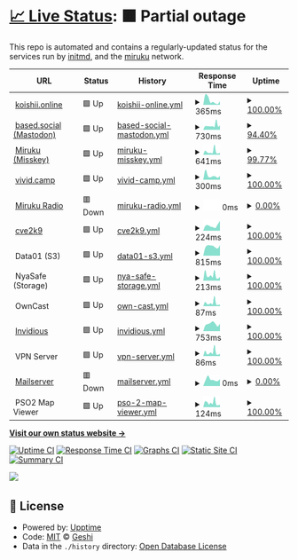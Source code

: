 # [📈 Live Status](https://status.miruku.cafe): <!--live status--> **🟧 Partial outage**

This repo is automated and contains a regularly-updated status for the services run by [initmd](geshii.moe), and the [miruku](miruku.cafe) network.

<!--start: status pages-->
<!-- This summary is generated by Upptime (https://github.com/upptime/upptime) -->
<!-- Do not edit this manually, your changes will be overwritten -->
<!-- prettier-ignore -->
| URL | Status | History | Response Time | Uptime |
| --- | ------ | ------- | ------------- | ------ |
| <img alt="" src="https://koishii.online/favicon.ico" height="13"> [koishii.online](https://koishii.online) | 🟩 Up | [koishii-online.yml](https://github.com/hytracer/status/commits/HEAD/history/koishii-online.yml) | <details><summary><img alt="Response time graph" src="./graphs/koishii-online/response-time-week.png" height="20"> 365ms</summary><br><a href="https://status.koishii.online/history/koishii-online"><img alt="Response time 431" src="https://img.shields.io/endpoint?url=https%3A%2F%2Fraw.githubusercontent.com%2Fhytracer%2Fstatus%2FHEAD%2Fapi%2Fkoishii-online%2Fresponse-time.json"></a><br><a href="https://status.koishii.online/history/koishii-online"><img alt="24-hour response time 221" src="https://img.shields.io/endpoint?url=https%3A%2F%2Fraw.githubusercontent.com%2Fhytracer%2Fstatus%2FHEAD%2Fapi%2Fkoishii-online%2Fresponse-time-day.json"></a><br><a href="https://status.koishii.online/history/koishii-online"><img alt="7-day response time 365" src="https://img.shields.io/endpoint?url=https%3A%2F%2Fraw.githubusercontent.com%2Fhytracer%2Fstatus%2FHEAD%2Fapi%2Fkoishii-online%2Fresponse-time-week.json"></a><br><a href="https://status.koishii.online/history/koishii-online"><img alt="30-day response time 350" src="https://img.shields.io/endpoint?url=https%3A%2F%2Fraw.githubusercontent.com%2Fhytracer%2Fstatus%2FHEAD%2Fapi%2Fkoishii-online%2Fresponse-time-month.json"></a><br><a href="https://status.koishii.online/history/koishii-online"><img alt="1-year response time 431" src="https://img.shields.io/endpoint?url=https%3A%2F%2Fraw.githubusercontent.com%2Fhytracer%2Fstatus%2FHEAD%2Fapi%2Fkoishii-online%2Fresponse-time-year.json"></a></details> | <details><summary><a href="https://status.koishii.online/history/koishii-online">100.00%</a></summary><a href="https://status.koishii.online/history/koishii-online"><img alt="All-time uptime 99.97%" src="https://img.shields.io/endpoint?url=https%3A%2F%2Fraw.githubusercontent.com%2Fhytracer%2Fstatus%2FHEAD%2Fapi%2Fkoishii-online%2Fuptime.json"></a><br><a href="https://status.koishii.online/history/koishii-online"><img alt="24-hour uptime 100.00%" src="https://img.shields.io/endpoint?url=https%3A%2F%2Fraw.githubusercontent.com%2Fhytracer%2Fstatus%2FHEAD%2Fapi%2Fkoishii-online%2Fuptime-day.json"></a><br><a href="https://status.koishii.online/history/koishii-online"><img alt="7-day uptime 100.00%" src="https://img.shields.io/endpoint?url=https%3A%2F%2Fraw.githubusercontent.com%2Fhytracer%2Fstatus%2FHEAD%2Fapi%2Fkoishii-online%2Fuptime-week.json"></a><br><a href="https://status.koishii.online/history/koishii-online"><img alt="30-day uptime 100.00%" src="https://img.shields.io/endpoint?url=https%3A%2F%2Fraw.githubusercontent.com%2Fhytracer%2Fstatus%2FHEAD%2Fapi%2Fkoishii-online%2Fuptime-month.json"></a><br><a href="https://status.koishii.online/history/koishii-online"><img alt="1-year uptime 99.97%" src="https://img.shields.io/endpoint?url=https%3A%2F%2Fraw.githubusercontent.com%2Fhytracer%2Fstatus%2FHEAD%2Fapi%2Fkoishii-online%2Fuptime-year.json"></a></details>
| <img alt="" src="https://based.social/favicon.ico" height="13"> [based.social (Mastodon)](https://based.social) | 🟩 Up | [based-social-mastodon.yml](https://github.com/hytracer/status/commits/HEAD/history/based-social-mastodon.yml) | <details><summary><img alt="Response time graph" src="./graphs/based-social-mastodon/response-time-week.png" height="20"> 730ms</summary><br><a href="https://status.koishii.online/history/based-social-mastodon"><img alt="Response time 1105" src="https://img.shields.io/endpoint?url=https%3A%2F%2Fraw.githubusercontent.com%2Fhytracer%2Fstatus%2FHEAD%2Fapi%2Fbased-social-mastodon%2Fresponse-time.json"></a><br><a href="https://status.koishii.online/history/based-social-mastodon"><img alt="24-hour response time 787" src="https://img.shields.io/endpoint?url=https%3A%2F%2Fraw.githubusercontent.com%2Fhytracer%2Fstatus%2FHEAD%2Fapi%2Fbased-social-mastodon%2Fresponse-time-day.json"></a><br><a href="https://status.koishii.online/history/based-social-mastodon"><img alt="7-day response time 730" src="https://img.shields.io/endpoint?url=https%3A%2F%2Fraw.githubusercontent.com%2Fhytracer%2Fstatus%2FHEAD%2Fapi%2Fbased-social-mastodon%2Fresponse-time-week.json"></a><br><a href="https://status.koishii.online/history/based-social-mastodon"><img alt="30-day response time 2053" src="https://img.shields.io/endpoint?url=https%3A%2F%2Fraw.githubusercontent.com%2Fhytracer%2Fstatus%2FHEAD%2Fapi%2Fbased-social-mastodon%2Fresponse-time-month.json"></a><br><a href="https://status.koishii.online/history/based-social-mastodon"><img alt="1-year response time 1195" src="https://img.shields.io/endpoint?url=https%3A%2F%2Fraw.githubusercontent.com%2Fhytracer%2Fstatus%2FHEAD%2Fapi%2Fbased-social-mastodon%2Fresponse-time-year.json"></a></details> | <details><summary><a href="https://status.koishii.online/history/based-social-mastodon">94.40%</a></summary><a href="https://status.koishii.online/history/based-social-mastodon"><img alt="All-time uptime 99.22%" src="https://img.shields.io/endpoint?url=https%3A%2F%2Fraw.githubusercontent.com%2Fhytracer%2Fstatus%2FHEAD%2Fapi%2Fbased-social-mastodon%2Fuptime.json"></a><br><a href="https://status.koishii.online/history/based-social-mastodon"><img alt="24-hour uptime 100.00%" src="https://img.shields.io/endpoint?url=https%3A%2F%2Fraw.githubusercontent.com%2Fhytracer%2Fstatus%2FHEAD%2Fapi%2Fbased-social-mastodon%2Fuptime-day.json"></a><br><a href="https://status.koishii.online/history/based-social-mastodon"><img alt="7-day uptime 94.40%" src="https://img.shields.io/endpoint?url=https%3A%2F%2Fraw.githubusercontent.com%2Fhytracer%2Fstatus%2FHEAD%2Fapi%2Fbased-social-mastodon%2Fuptime-week.json"></a><br><a href="https://status.koishii.online/history/based-social-mastodon"><img alt="30-day uptime 93.70%" src="https://img.shields.io/endpoint?url=https%3A%2F%2Fraw.githubusercontent.com%2Fhytracer%2Fstatus%2FHEAD%2Fapi%2Fbased-social-mastodon%2Fuptime-month.json"></a><br><a href="https://status.koishii.online/history/based-social-mastodon"><img alt="1-year uptime 99.00%" src="https://img.shields.io/endpoint?url=https%3A%2F%2Fraw.githubusercontent.com%2Fhytracer%2Fstatus%2FHEAD%2Fapi%2Fbased-social-mastodon%2Fuptime-year.json"></a></details>
| <img alt="" src="https://miruku.cafe/favicon.ico" height="13"> [Miruku (Misskey)](https://miruku.cafe) | 🟩 Up | [miruku-misskey.yml](https://github.com/hytracer/status/commits/HEAD/history/miruku-misskey.yml) | <details><summary><img alt="Response time graph" src="./graphs/miruku-misskey/response-time-week.png" height="20"> 641ms</summary><br><a href="https://status.koishii.online/history/miruku-misskey"><img alt="Response time 1191" src="https://img.shields.io/endpoint?url=https%3A%2F%2Fraw.githubusercontent.com%2Fhytracer%2Fstatus%2FHEAD%2Fapi%2Fmiruku-misskey%2Fresponse-time.json"></a><br><a href="https://status.koishii.online/history/miruku-misskey"><img alt="24-hour response time 506" src="https://img.shields.io/endpoint?url=https%3A%2F%2Fraw.githubusercontent.com%2Fhytracer%2Fstatus%2FHEAD%2Fapi%2Fmiruku-misskey%2Fresponse-time-day.json"></a><br><a href="https://status.koishii.online/history/miruku-misskey"><img alt="7-day response time 641" src="https://img.shields.io/endpoint?url=https%3A%2F%2Fraw.githubusercontent.com%2Fhytracer%2Fstatus%2FHEAD%2Fapi%2Fmiruku-misskey%2Fresponse-time-week.json"></a><br><a href="https://status.koishii.online/history/miruku-misskey"><img alt="30-day response time 3946" src="https://img.shields.io/endpoint?url=https%3A%2F%2Fraw.githubusercontent.com%2Fhytracer%2Fstatus%2FHEAD%2Fapi%2Fmiruku-misskey%2Fresponse-time-month.json"></a><br><a href="https://status.koishii.online/history/miruku-misskey"><img alt="1-year response time 1267" src="https://img.shields.io/endpoint?url=https%3A%2F%2Fraw.githubusercontent.com%2Fhytracer%2Fstatus%2FHEAD%2Fapi%2Fmiruku-misskey%2Fresponse-time-year.json"></a></details> | <details><summary><a href="https://status.koishii.online/history/miruku-misskey">99.77%</a></summary><a href="https://status.koishii.online/history/miruku-misskey"><img alt="All-time uptime 99.68%" src="https://img.shields.io/endpoint?url=https%3A%2F%2Fraw.githubusercontent.com%2Fhytracer%2Fstatus%2FHEAD%2Fapi%2Fmiruku-misskey%2Fuptime.json"></a><br><a href="https://status.koishii.online/history/miruku-misskey"><img alt="24-hour uptime 100.00%" src="https://img.shields.io/endpoint?url=https%3A%2F%2Fraw.githubusercontent.com%2Fhytracer%2Fstatus%2FHEAD%2Fapi%2Fmiruku-misskey%2Fuptime-day.json"></a><br><a href="https://status.koishii.online/history/miruku-misskey"><img alt="7-day uptime 99.77%" src="https://img.shields.io/endpoint?url=https%3A%2F%2Fraw.githubusercontent.com%2Fhytracer%2Fstatus%2FHEAD%2Fapi%2Fmiruku-misskey%2Fuptime-week.json"></a><br><a href="https://status.koishii.online/history/miruku-misskey"><img alt="30-day uptime 99.17%" src="https://img.shields.io/endpoint?url=https%3A%2F%2Fraw.githubusercontent.com%2Fhytracer%2Fstatus%2FHEAD%2Fapi%2Fmiruku-misskey%2Fuptime-month.json"></a><br><a href="https://status.koishii.online/history/miruku-misskey"><img alt="1-year uptime 99.71%" src="https://img.shields.io/endpoint?url=https%3A%2F%2Fraw.githubusercontent.com%2Fhytracer%2Fstatus%2FHEAD%2Fapi%2Fmiruku-misskey%2Fuptime-year.json"></a></details>
| <img alt="" src="https://vivid.camp/favicon.ico" height="13"> [vivid.camp](https://vivid.camp) | 🟩 Up | [vivid-camp.yml](https://github.com/hytracer/status/commits/HEAD/history/vivid-camp.yml) | <details><summary><img alt="Response time graph" src="./graphs/vivid-camp/response-time-week.png" height="20"> 300ms</summary><br><a href="https://status.koishii.online/history/vivid-camp"><img alt="Response time 416" src="https://img.shields.io/endpoint?url=https%3A%2F%2Fraw.githubusercontent.com%2Fhytracer%2Fstatus%2FHEAD%2Fapi%2Fvivid-camp%2Fresponse-time.json"></a><br><a href="https://status.koishii.online/history/vivid-camp"><img alt="24-hour response time 211" src="https://img.shields.io/endpoint?url=https%3A%2F%2Fraw.githubusercontent.com%2Fhytracer%2Fstatus%2FHEAD%2Fapi%2Fvivid-camp%2Fresponse-time-day.json"></a><br><a href="https://status.koishii.online/history/vivid-camp"><img alt="7-day response time 300" src="https://img.shields.io/endpoint?url=https%3A%2F%2Fraw.githubusercontent.com%2Fhytracer%2Fstatus%2FHEAD%2Fapi%2Fvivid-camp%2Fresponse-time-week.json"></a><br><a href="https://status.koishii.online/history/vivid-camp"><img alt="30-day response time 385" src="https://img.shields.io/endpoint?url=https%3A%2F%2Fraw.githubusercontent.com%2Fhytracer%2Fstatus%2FHEAD%2Fapi%2Fvivid-camp%2Fresponse-time-month.json"></a><br><a href="https://status.koishii.online/history/vivid-camp"><img alt="1-year response time 416" src="https://img.shields.io/endpoint?url=https%3A%2F%2Fraw.githubusercontent.com%2Fhytracer%2Fstatus%2FHEAD%2Fapi%2Fvivid-camp%2Fresponse-time-year.json"></a></details> | <details><summary><a href="https://status.koishii.online/history/vivid-camp">100.00%</a></summary><a href="https://status.koishii.online/history/vivid-camp"><img alt="All-time uptime 100.00%" src="https://img.shields.io/endpoint?url=https%3A%2F%2Fraw.githubusercontent.com%2Fhytracer%2Fstatus%2FHEAD%2Fapi%2Fvivid-camp%2Fuptime.json"></a><br><a href="https://status.koishii.online/history/vivid-camp"><img alt="24-hour uptime 100.00%" src="https://img.shields.io/endpoint?url=https%3A%2F%2Fraw.githubusercontent.com%2Fhytracer%2Fstatus%2FHEAD%2Fapi%2Fvivid-camp%2Fuptime-day.json"></a><br><a href="https://status.koishii.online/history/vivid-camp"><img alt="7-day uptime 100.00%" src="https://img.shields.io/endpoint?url=https%3A%2F%2Fraw.githubusercontent.com%2Fhytracer%2Fstatus%2FHEAD%2Fapi%2Fvivid-camp%2Fuptime-week.json"></a><br><a href="https://status.koishii.online/history/vivid-camp"><img alt="30-day uptime 100.00%" src="https://img.shields.io/endpoint?url=https%3A%2F%2Fraw.githubusercontent.com%2Fhytracer%2Fstatus%2FHEAD%2Fapi%2Fvivid-camp%2Fuptime-month.json"></a><br><a href="https://status.koishii.online/history/vivid-camp"><img alt="1-year uptime 100.00%" src="https://img.shields.io/endpoint?url=https%3A%2F%2Fraw.githubusercontent.com%2Fhytracer%2Fstatus%2FHEAD%2Fapi%2Fvivid-camp%2Fuptime-year.json"></a></details>
| <img alt="" src="https://radio.miruku.cafe/favicon.ico" height="13"> [Miruku Radio](https://radio.miruku.cafe) | 🟥 Down | [miruku-radio.yml](https://github.com/hytracer/status/commits/HEAD/history/miruku-radio.yml) | <details><summary><img alt="Response time graph" src="./graphs/miruku-radio/response-time-week.png" height="20"> 0ms</summary><br><a href="https://status.koishii.online/history/miruku-radio"><img alt="Response time 700" src="https://img.shields.io/endpoint?url=https%3A%2F%2Fraw.githubusercontent.com%2Fhytracer%2Fstatus%2FHEAD%2Fapi%2Fmiruku-radio%2Fresponse-time.json"></a><br><a href="https://status.koishii.online/history/miruku-radio"><img alt="24-hour response time 0" src="https://img.shields.io/endpoint?url=https%3A%2F%2Fraw.githubusercontent.com%2Fhytracer%2Fstatus%2FHEAD%2Fapi%2Fmiruku-radio%2Fresponse-time-day.json"></a><br><a href="https://status.koishii.online/history/miruku-radio"><img alt="7-day response time 0" src="https://img.shields.io/endpoint?url=https%3A%2F%2Fraw.githubusercontent.com%2Fhytracer%2Fstatus%2FHEAD%2Fapi%2Fmiruku-radio%2Fresponse-time-week.json"></a><br><a href="https://status.koishii.online/history/miruku-radio"><img alt="30-day response time 0" src="https://img.shields.io/endpoint?url=https%3A%2F%2Fraw.githubusercontent.com%2Fhytracer%2Fstatus%2FHEAD%2Fapi%2Fmiruku-radio%2Fresponse-time-month.json"></a><br><a href="https://status.koishii.online/history/miruku-radio"><img alt="1-year response time 300" src="https://img.shields.io/endpoint?url=https%3A%2F%2Fraw.githubusercontent.com%2Fhytracer%2Fstatus%2FHEAD%2Fapi%2Fmiruku-radio%2Fresponse-time-year.json"></a></details> | <details><summary><a href="https://status.koishii.online/history/miruku-radio">0.00%</a></summary><a href="https://status.koishii.online/history/miruku-radio"><img alt="All-time uptime 5.83%" src="https://img.shields.io/endpoint?url=https%3A%2F%2Fraw.githubusercontent.com%2Fhytracer%2Fstatus%2FHEAD%2Fapi%2Fmiruku-radio%2Fuptime.json"></a><br><a href="https://status.koishii.online/history/miruku-radio"><img alt="24-hour uptime 0.00%" src="https://img.shields.io/endpoint?url=https%3A%2F%2Fraw.githubusercontent.com%2Fhytracer%2Fstatus%2FHEAD%2Fapi%2Fmiruku-radio%2Fuptime-day.json"></a><br><a href="https://status.koishii.online/history/miruku-radio"><img alt="7-day uptime 0.00%" src="https://img.shields.io/endpoint?url=https%3A%2F%2Fraw.githubusercontent.com%2Fhytracer%2Fstatus%2FHEAD%2Fapi%2Fmiruku-radio%2Fuptime-week.json"></a><br><a href="https://status.koishii.online/history/miruku-radio"><img alt="30-day uptime 0.00%" src="https://img.shields.io/endpoint?url=https%3A%2F%2Fraw.githubusercontent.com%2Fhytracer%2Fstatus%2FHEAD%2Fapi%2Fmiruku-radio%2Fuptime-month.json"></a><br><a href="https://status.koishii.online/history/miruku-radio"><img alt="1-year uptime 0.00%" src="https://img.shields.io/endpoint?url=https%3A%2F%2Fraw.githubusercontent.com%2Fhytracer%2Fstatus%2FHEAD%2Fapi%2Fmiruku-radio%2Fuptime-year.json"></a></details>
| <img alt="" src="https://cve2k9.club/favicon.ico" height="13"> [cve2k9](https://cve2k9.club) | 🟩 Up | [cve2k9.yml](https://github.com/hytracer/status/commits/HEAD/history/cve2k9.yml) | <details><summary><img alt="Response time graph" src="./graphs/cve2k9/response-time-week.png" height="20"> 224ms</summary><br><a href="https://status.koishii.online/history/cve2k9"><img alt="Response time 182" src="https://img.shields.io/endpoint?url=https%3A%2F%2Fraw.githubusercontent.com%2Fhytracer%2Fstatus%2FHEAD%2Fapi%2Fcve2k9%2Fresponse-time.json"></a><br><a href="https://status.koishii.online/history/cve2k9"><img alt="24-hour response time 220" src="https://img.shields.io/endpoint?url=https%3A%2F%2Fraw.githubusercontent.com%2Fhytracer%2Fstatus%2FHEAD%2Fapi%2Fcve2k9%2Fresponse-time-day.json"></a><br><a href="https://status.koishii.online/history/cve2k9"><img alt="7-day response time 224" src="https://img.shields.io/endpoint?url=https%3A%2F%2Fraw.githubusercontent.com%2Fhytracer%2Fstatus%2FHEAD%2Fapi%2Fcve2k9%2Fresponse-time-week.json"></a><br><a href="https://status.koishii.online/history/cve2k9"><img alt="30-day response time 204" src="https://img.shields.io/endpoint?url=https%3A%2F%2Fraw.githubusercontent.com%2Fhytracer%2Fstatus%2FHEAD%2Fapi%2Fcve2k9%2Fresponse-time-month.json"></a><br><a href="https://status.koishii.online/history/cve2k9"><img alt="1-year response time 182" src="https://img.shields.io/endpoint?url=https%3A%2F%2Fraw.githubusercontent.com%2Fhytracer%2Fstatus%2FHEAD%2Fapi%2Fcve2k9%2Fresponse-time-year.json"></a></details> | <details><summary><a href="https://status.koishii.online/history/cve2k9">100.00%</a></summary><a href="https://status.koishii.online/history/cve2k9"><img alt="All-time uptime 80.79%" src="https://img.shields.io/endpoint?url=https%3A%2F%2Fraw.githubusercontent.com%2Fhytracer%2Fstatus%2FHEAD%2Fapi%2Fcve2k9%2Fuptime.json"></a><br><a href="https://status.koishii.online/history/cve2k9"><img alt="24-hour uptime 100.00%" src="https://img.shields.io/endpoint?url=https%3A%2F%2Fraw.githubusercontent.com%2Fhytracer%2Fstatus%2FHEAD%2Fapi%2Fcve2k9%2Fuptime-day.json"></a><br><a href="https://status.koishii.online/history/cve2k9"><img alt="7-day uptime 100.00%" src="https://img.shields.io/endpoint?url=https%3A%2F%2Fraw.githubusercontent.com%2Fhytracer%2Fstatus%2FHEAD%2Fapi%2Fcve2k9%2Fuptime-week.json"></a><br><a href="https://status.koishii.online/history/cve2k9"><img alt="30-day uptime 100.00%" src="https://img.shields.io/endpoint?url=https%3A%2F%2Fraw.githubusercontent.com%2Fhytracer%2Fstatus%2FHEAD%2Fapi%2Fcve2k9%2Fuptime-month.json"></a><br><a href="https://status.koishii.online/history/cve2k9"><img alt="1-year uptime 80.79%" src="https://img.shields.io/endpoint?url=https%3A%2F%2Fraw.githubusercontent.com%2Fhytracer%2Fstatus%2FHEAD%2Fapi%2Fcve2k9%2Fuptime-year.json"></a></details>
| <img alt="" src="https://cdn-icons-png.flaticon.com/512/1925/1925155.png" height="13"> Data01 (S3) | 🟩 Up | [data01-s3.yml](https://github.com/hytracer/status/commits/HEAD/history/data01-s3.yml) | <details><summary><img alt="Response time graph" src="./graphs/data01-s3/response-time-week.png" height="20"> 815ms</summary><br><a href="https://status.koishii.online/history/data01-s3"><img alt="Response time 1032" src="https://img.shields.io/endpoint?url=https%3A%2F%2Fraw.githubusercontent.com%2Fhytracer%2Fstatus%2FHEAD%2Fapi%2Fdata01-s3%2Fresponse-time.json"></a><br><a href="https://status.koishii.online/history/data01-s3"><img alt="24-hour response time 539" src="https://img.shields.io/endpoint?url=https%3A%2F%2Fraw.githubusercontent.com%2Fhytracer%2Fstatus%2FHEAD%2Fapi%2Fdata01-s3%2Fresponse-time-day.json"></a><br><a href="https://status.koishii.online/history/data01-s3"><img alt="7-day response time 815" src="https://img.shields.io/endpoint?url=https%3A%2F%2Fraw.githubusercontent.com%2Fhytracer%2Fstatus%2FHEAD%2Fapi%2Fdata01-s3%2Fresponse-time-week.json"></a><br><a href="https://status.koishii.online/history/data01-s3"><img alt="30-day response time 837" src="https://img.shields.io/endpoint?url=https%3A%2F%2Fraw.githubusercontent.com%2Fhytracer%2Fstatus%2FHEAD%2Fapi%2Fdata01-s3%2Fresponse-time-month.json"></a><br><a href="https://status.koishii.online/history/data01-s3"><img alt="1-year response time 1043" src="https://img.shields.io/endpoint?url=https%3A%2F%2Fraw.githubusercontent.com%2Fhytracer%2Fstatus%2FHEAD%2Fapi%2Fdata01-s3%2Fresponse-time-year.json"></a></details> | <details><summary><a href="https://status.koishii.online/history/data01-s3">100.00%</a></summary><a href="https://status.koishii.online/history/data01-s3"><img alt="All-time uptime 99.98%" src="https://img.shields.io/endpoint?url=https%3A%2F%2Fraw.githubusercontent.com%2Fhytracer%2Fstatus%2FHEAD%2Fapi%2Fdata01-s3%2Fuptime.json"></a><br><a href="https://status.koishii.online/history/data01-s3"><img alt="24-hour uptime 100.00%" src="https://img.shields.io/endpoint?url=https%3A%2F%2Fraw.githubusercontent.com%2Fhytracer%2Fstatus%2FHEAD%2Fapi%2Fdata01-s3%2Fuptime-day.json"></a><br><a href="https://status.koishii.online/history/data01-s3"><img alt="7-day uptime 100.00%" src="https://img.shields.io/endpoint?url=https%3A%2F%2Fraw.githubusercontent.com%2Fhytracer%2Fstatus%2FHEAD%2Fapi%2Fdata01-s3%2Fuptime-week.json"></a><br><a href="https://status.koishii.online/history/data01-s3"><img alt="30-day uptime 100.00%" src="https://img.shields.io/endpoint?url=https%3A%2F%2Fraw.githubusercontent.com%2Fhytracer%2Fstatus%2FHEAD%2Fapi%2Fdata01-s3%2Fuptime-month.json"></a><br><a href="https://status.koishii.online/history/data01-s3"><img alt="1-year uptime 99.99%" src="https://img.shields.io/endpoint?url=https%3A%2F%2Fraw.githubusercontent.com%2Fhytracer%2Fstatus%2FHEAD%2Fapi%2Fdata01-s3%2Fuptime-year.json"></a></details>
| <img alt="" src="http://files.geshii.moe/favicon.ico" height="13"> NyaSafe (Storage) | 🟩 Up | [nya-safe-storage.yml](https://github.com/hytracer/status/commits/HEAD/history/nya-safe-storage.yml) | <details><summary><img alt="Response time graph" src="./graphs/nya-safe-storage/response-time-week.png" height="20"> 213ms</summary><br><a href="https://status.koishii.online/history/nya-safe-storage"><img alt="Response time 180" src="https://img.shields.io/endpoint?url=https%3A%2F%2Fraw.githubusercontent.com%2Fhytracer%2Fstatus%2FHEAD%2Fapi%2Fnya-safe-storage%2Fresponse-time.json"></a><br><a href="https://status.koishii.online/history/nya-safe-storage"><img alt="24-hour response time 121" src="https://img.shields.io/endpoint?url=https%3A%2F%2Fraw.githubusercontent.com%2Fhytracer%2Fstatus%2FHEAD%2Fapi%2Fnya-safe-storage%2Fresponse-time-day.json"></a><br><a href="https://status.koishii.online/history/nya-safe-storage"><img alt="7-day response time 213" src="https://img.shields.io/endpoint?url=https%3A%2F%2Fraw.githubusercontent.com%2Fhytracer%2Fstatus%2FHEAD%2Fapi%2Fnya-safe-storage%2Fresponse-time-week.json"></a><br><a href="https://status.koishii.online/history/nya-safe-storage"><img alt="30-day response time 226" src="https://img.shields.io/endpoint?url=https%3A%2F%2Fraw.githubusercontent.com%2Fhytracer%2Fstatus%2FHEAD%2Fapi%2Fnya-safe-storage%2Fresponse-time-month.json"></a><br><a href="https://status.koishii.online/history/nya-safe-storage"><img alt="1-year response time 183" src="https://img.shields.io/endpoint?url=https%3A%2F%2Fraw.githubusercontent.com%2Fhytracer%2Fstatus%2FHEAD%2Fapi%2Fnya-safe-storage%2Fresponse-time-year.json"></a></details> | <details><summary><a href="https://status.koishii.online/history/nya-safe-storage">100.00%</a></summary><a href="https://status.koishii.online/history/nya-safe-storage"><img alt="All-time uptime 99.99%" src="https://img.shields.io/endpoint?url=https%3A%2F%2Fraw.githubusercontent.com%2Fhytracer%2Fstatus%2FHEAD%2Fapi%2Fnya-safe-storage%2Fuptime.json"></a><br><a href="https://status.koishii.online/history/nya-safe-storage"><img alt="24-hour uptime 100.00%" src="https://img.shields.io/endpoint?url=https%3A%2F%2Fraw.githubusercontent.com%2Fhytracer%2Fstatus%2FHEAD%2Fapi%2Fnya-safe-storage%2Fuptime-day.json"></a><br><a href="https://status.koishii.online/history/nya-safe-storage"><img alt="7-day uptime 100.00%" src="https://img.shields.io/endpoint?url=https%3A%2F%2Fraw.githubusercontent.com%2Fhytracer%2Fstatus%2FHEAD%2Fapi%2Fnya-safe-storage%2Fuptime-week.json"></a><br><a href="https://status.koishii.online/history/nya-safe-storage"><img alt="30-day uptime 99.95%" src="https://img.shields.io/endpoint?url=https%3A%2F%2Fraw.githubusercontent.com%2Fhytracer%2Fstatus%2FHEAD%2Fapi%2Fnya-safe-storage%2Fuptime-month.json"></a><br><a href="https://status.koishii.online/history/nya-safe-storage"><img alt="1-year uptime 99.99%" src="https://img.shields.io/endpoint?url=https%3A%2F%2Fraw.githubusercontent.com%2Fhytracer%2Fstatus%2FHEAD%2Fapi%2Fnya-safe-storage%2Fuptime-year.json"></a></details>
| <img alt="" src="http://nyan.initmd.xyz/favicon.ico" height="13"> OwnCast | 🟩 Up | [own-cast.yml](https://github.com/hytracer/status/commits/HEAD/history/own-cast.yml) | <details><summary><img alt="Response time graph" src="./graphs/own-cast/response-time-week.png" height="20"> 87ms</summary><br><a href="https://status.koishii.online/history/own-cast"><img alt="Response time 91" src="https://img.shields.io/endpoint?url=https%3A%2F%2Fraw.githubusercontent.com%2Fhytracer%2Fstatus%2FHEAD%2Fapi%2Fown-cast%2Fresponse-time.json"></a><br><a href="https://status.koishii.online/history/own-cast"><img alt="24-hour response time 66" src="https://img.shields.io/endpoint?url=https%3A%2F%2Fraw.githubusercontent.com%2Fhytracer%2Fstatus%2FHEAD%2Fapi%2Fown-cast%2Fresponse-time-day.json"></a><br><a href="https://status.koishii.online/history/own-cast"><img alt="7-day response time 87" src="https://img.shields.io/endpoint?url=https%3A%2F%2Fraw.githubusercontent.com%2Fhytracer%2Fstatus%2FHEAD%2Fapi%2Fown-cast%2Fresponse-time-week.json"></a><br><a href="https://status.koishii.online/history/own-cast"><img alt="30-day response time 114" src="https://img.shields.io/endpoint?url=https%3A%2F%2Fraw.githubusercontent.com%2Fhytracer%2Fstatus%2FHEAD%2Fapi%2Fown-cast%2Fresponse-time-month.json"></a><br><a href="https://status.koishii.online/history/own-cast"><img alt="1-year response time 93" src="https://img.shields.io/endpoint?url=https%3A%2F%2Fraw.githubusercontent.com%2Fhytracer%2Fstatus%2FHEAD%2Fapi%2Fown-cast%2Fresponse-time-year.json"></a></details> | <details><summary><a href="https://status.koishii.online/history/own-cast">100.00%</a></summary><a href="https://status.koishii.online/history/own-cast"><img alt="All-time uptime 99.99%" src="https://img.shields.io/endpoint?url=https%3A%2F%2Fraw.githubusercontent.com%2Fhytracer%2Fstatus%2FHEAD%2Fapi%2Fown-cast%2Fuptime.json"></a><br><a href="https://status.koishii.online/history/own-cast"><img alt="24-hour uptime 100.00%" src="https://img.shields.io/endpoint?url=https%3A%2F%2Fraw.githubusercontent.com%2Fhytracer%2Fstatus%2FHEAD%2Fapi%2Fown-cast%2Fuptime-day.json"></a><br><a href="https://status.koishii.online/history/own-cast"><img alt="7-day uptime 100.00%" src="https://img.shields.io/endpoint?url=https%3A%2F%2Fraw.githubusercontent.com%2Fhytracer%2Fstatus%2FHEAD%2Fapi%2Fown-cast%2Fuptime-week.json"></a><br><a href="https://status.koishii.online/history/own-cast"><img alt="30-day uptime 99.95%" src="https://img.shields.io/endpoint?url=https%3A%2F%2Fraw.githubusercontent.com%2Fhytracer%2Fstatus%2FHEAD%2Fapi%2Fown-cast%2Fuptime-month.json"></a><br><a href="https://status.koishii.online/history/own-cast"><img alt="1-year uptime 99.99%" src="https://img.shields.io/endpoint?url=https%3A%2F%2Fraw.githubusercontent.com%2Fhytracer%2Fstatus%2FHEAD%2Fapi%2Fown-cast%2Fuptime-year.json"></a></details>
| <img alt="" src="https://yt.miruku.cafe/favicon.ico" height="13"> [Invidious](https://yt.miruku.cafe/) | 🟩 Up | [invidious.yml](https://github.com/hytracer/status/commits/HEAD/history/invidious.yml) | <details><summary><img alt="Response time graph" src="./graphs/invidious/response-time-week.png" height="20"> 753ms</summary><br><a href="https://status.koishii.online/history/invidious"><img alt="Response time 890" src="https://img.shields.io/endpoint?url=https%3A%2F%2Fraw.githubusercontent.com%2Fhytracer%2Fstatus%2FHEAD%2Fapi%2Finvidious%2Fresponse-time.json"></a><br><a href="https://status.koishii.online/history/invidious"><img alt="24-hour response time 884" src="https://img.shields.io/endpoint?url=https%3A%2F%2Fraw.githubusercontent.com%2Fhytracer%2Fstatus%2FHEAD%2Fapi%2Finvidious%2Fresponse-time-day.json"></a><br><a href="https://status.koishii.online/history/invidious"><img alt="7-day response time 753" src="https://img.shields.io/endpoint?url=https%3A%2F%2Fraw.githubusercontent.com%2Fhytracer%2Fstatus%2FHEAD%2Fapi%2Finvidious%2Fresponse-time-week.json"></a><br><a href="https://status.koishii.online/history/invidious"><img alt="30-day response time 922" src="https://img.shields.io/endpoint?url=https%3A%2F%2Fraw.githubusercontent.com%2Fhytracer%2Fstatus%2FHEAD%2Fapi%2Finvidious%2Fresponse-time-month.json"></a><br><a href="https://status.koishii.online/history/invidious"><img alt="1-year response time 890" src="https://img.shields.io/endpoint?url=https%3A%2F%2Fraw.githubusercontent.com%2Fhytracer%2Fstatus%2FHEAD%2Fapi%2Finvidious%2Fresponse-time-year.json"></a></details> | <details><summary><a href="https://status.koishii.online/history/invidious">100.00%</a></summary><a href="https://status.koishii.online/history/invidious"><img alt="All-time uptime 99.78%" src="https://img.shields.io/endpoint?url=https%3A%2F%2Fraw.githubusercontent.com%2Fhytracer%2Fstatus%2FHEAD%2Fapi%2Finvidious%2Fuptime.json"></a><br><a href="https://status.koishii.online/history/invidious"><img alt="24-hour uptime 100.00%" src="https://img.shields.io/endpoint?url=https%3A%2F%2Fraw.githubusercontent.com%2Fhytracer%2Fstatus%2FHEAD%2Fapi%2Finvidious%2Fuptime-day.json"></a><br><a href="https://status.koishii.online/history/invidious"><img alt="7-day uptime 100.00%" src="https://img.shields.io/endpoint?url=https%3A%2F%2Fraw.githubusercontent.com%2Fhytracer%2Fstatus%2FHEAD%2Fapi%2Finvidious%2Fuptime-week.json"></a><br><a href="https://status.koishii.online/history/invidious"><img alt="30-day uptime 100.00%" src="https://img.shields.io/endpoint?url=https%3A%2F%2Fraw.githubusercontent.com%2Fhytracer%2Fstatus%2FHEAD%2Fapi%2Finvidious%2Fuptime-month.json"></a><br><a href="https://status.koishii.online/history/invidious"><img alt="1-year uptime 99.78%" src="https://img.shields.io/endpoint?url=https%3A%2F%2Fraw.githubusercontent.com%2Fhytracer%2Fstatus%2FHEAD%2Fapi%2Finvidious%2Fuptime-year.json"></a></details>
| <img alt="" src="https://cdn-icons-png.flaticon.com/512/1925/1925155.png" height="13"> VPN Server | 🟩 Up | [vpn-server.yml](https://github.com/hytracer/status/commits/HEAD/history/vpn-server.yml) | <details><summary><img alt="Response time graph" src="./graphs/vpn-server/response-time-week.png" height="20"> 86ms</summary><br><a href="https://status.koishii.online/history/vpn-server"><img alt="Response time 94" src="https://img.shields.io/endpoint?url=https%3A%2F%2Fraw.githubusercontent.com%2Fhytracer%2Fstatus%2FHEAD%2Fapi%2Fvpn-server%2Fresponse-time.json"></a><br><a href="https://status.koishii.online/history/vpn-server"><img alt="24-hour response time 63" src="https://img.shields.io/endpoint?url=https%3A%2F%2Fraw.githubusercontent.com%2Fhytracer%2Fstatus%2FHEAD%2Fapi%2Fvpn-server%2Fresponse-time-day.json"></a><br><a href="https://status.koishii.online/history/vpn-server"><img alt="7-day response time 86" src="https://img.shields.io/endpoint?url=https%3A%2F%2Fraw.githubusercontent.com%2Fhytracer%2Fstatus%2FHEAD%2Fapi%2Fvpn-server%2Fresponse-time-week.json"></a><br><a href="https://status.koishii.online/history/vpn-server"><img alt="30-day response time 109" src="https://img.shields.io/endpoint?url=https%3A%2F%2Fraw.githubusercontent.com%2Fhytracer%2Fstatus%2FHEAD%2Fapi%2Fvpn-server%2Fresponse-time-month.json"></a><br><a href="https://status.koishii.online/history/vpn-server"><img alt="1-year response time 97" src="https://img.shields.io/endpoint?url=https%3A%2F%2Fraw.githubusercontent.com%2Fhytracer%2Fstatus%2FHEAD%2Fapi%2Fvpn-server%2Fresponse-time-year.json"></a></details> | <details><summary><a href="https://status.koishii.online/history/vpn-server">100.00%</a></summary><a href="https://status.koishii.online/history/vpn-server"><img alt="All-time uptime 99.99%" src="https://img.shields.io/endpoint?url=https%3A%2F%2Fraw.githubusercontent.com%2Fhytracer%2Fstatus%2FHEAD%2Fapi%2Fvpn-server%2Fuptime.json"></a><br><a href="https://status.koishii.online/history/vpn-server"><img alt="24-hour uptime 100.00%" src="https://img.shields.io/endpoint?url=https%3A%2F%2Fraw.githubusercontent.com%2Fhytracer%2Fstatus%2FHEAD%2Fapi%2Fvpn-server%2Fuptime-day.json"></a><br><a href="https://status.koishii.online/history/vpn-server"><img alt="7-day uptime 100.00%" src="https://img.shields.io/endpoint?url=https%3A%2F%2Fraw.githubusercontent.com%2Fhytracer%2Fstatus%2FHEAD%2Fapi%2Fvpn-server%2Fuptime-week.json"></a><br><a href="https://status.koishii.online/history/vpn-server"><img alt="30-day uptime 99.95%" src="https://img.shields.io/endpoint?url=https%3A%2F%2Fraw.githubusercontent.com%2Fhytracer%2Fstatus%2FHEAD%2Fapi%2Fvpn-server%2Fuptime-month.json"></a><br><a href="https://status.koishii.online/history/vpn-server"><img alt="1-year uptime 99.99%" src="https://img.shields.io/endpoint?url=https%3A%2F%2Fraw.githubusercontent.com%2Fhytracer%2Fstatus%2FHEAD%2Fapi%2Fvpn-server%2Fuptime-year.json"></a></details>
| <img alt="" src="https://mail.amogus.cloud/img/cow_mailcow.svg" height="13"> [Mailserver](vps.srv.janderedev.xyz) | 🟥 Down | [mailserver.yml](https://github.com/hytracer/status/commits/HEAD/history/mailserver.yml) | <details><summary><img alt="Response time graph" src="./graphs/mailserver/response-time-week.png" height="20"> 0ms</summary><br><a href="https://status.koishii.online/history/mailserver"><img alt="Response time 163" src="https://img.shields.io/endpoint?url=https%3A%2F%2Fraw.githubusercontent.com%2Fhytracer%2Fstatus%2FHEAD%2Fapi%2Fmailserver%2Fresponse-time.json"></a><br><a href="https://status.koishii.online/history/mailserver"><img alt="24-hour response time 0" src="https://img.shields.io/endpoint?url=https%3A%2F%2Fraw.githubusercontent.com%2Fhytracer%2Fstatus%2FHEAD%2Fapi%2Fmailserver%2Fresponse-time-day.json"></a><br><a href="https://status.koishii.online/history/mailserver"><img alt="7-day response time 0" src="https://img.shields.io/endpoint?url=https%3A%2F%2Fraw.githubusercontent.com%2Fhytracer%2Fstatus%2FHEAD%2Fapi%2Fmailserver%2Fresponse-time-week.json"></a><br><a href="https://status.koishii.online/history/mailserver"><img alt="30-day response time 109" src="https://img.shields.io/endpoint?url=https%3A%2F%2Fraw.githubusercontent.com%2Fhytracer%2Fstatus%2FHEAD%2Fapi%2Fmailserver%2Fresponse-time-month.json"></a><br><a href="https://status.koishii.online/history/mailserver"><img alt="1-year response time 166" src="https://img.shields.io/endpoint?url=https%3A%2F%2Fraw.githubusercontent.com%2Fhytracer%2Fstatus%2FHEAD%2Fapi%2Fmailserver%2Fresponse-time-year.json"></a></details> | <details><summary><a href="https://status.koishii.online/history/mailserver">0.00%</a></summary><a href="https://status.koishii.online/history/mailserver"><img alt="All-time uptime 86.36%" src="https://img.shields.io/endpoint?url=https%3A%2F%2Fraw.githubusercontent.com%2Fhytracer%2Fstatus%2FHEAD%2Fapi%2Fmailserver%2Fuptime.json"></a><br><a href="https://status.koishii.online/history/mailserver"><img alt="24-hour uptime 0.00%" src="https://img.shields.io/endpoint?url=https%3A%2F%2Fraw.githubusercontent.com%2Fhytracer%2Fstatus%2FHEAD%2Fapi%2Fmailserver%2Fuptime-day.json"></a><br><a href="https://status.koishii.online/history/mailserver"><img alt="7-day uptime 0.00%" src="https://img.shields.io/endpoint?url=https%3A%2F%2Fraw.githubusercontent.com%2Fhytracer%2Fstatus%2FHEAD%2Fapi%2Fmailserver%2Fuptime-week.json"></a><br><a href="https://status.koishii.online/history/mailserver"><img alt="30-day uptime 0.00%" src="https://img.shields.io/endpoint?url=https%3A%2F%2Fraw.githubusercontent.com%2Fhytracer%2Fstatus%2FHEAD%2Fapi%2Fmailserver%2Fuptime-month.json"></a><br><a href="https://status.koishii.online/history/mailserver"><img alt="1-year uptime 85.38%" src="https://img.shields.io/endpoint?url=https%3A%2F%2Fraw.githubusercontent.com%2Fhytracer%2Fstatus%2FHEAD%2Fapi%2Fmailserver%2Fuptime-year.json"></a></details>
| <img alt="" src="http://map.geshii.moe/favicon.ico" height="13"> PSO2 Map Viewer | 🟩 Up | [pso-2-map-viewer.yml](https://github.com/hytracer/status/commits/HEAD/history/pso-2-map-viewer.yml) | <details><summary><img alt="Response time graph" src="./graphs/pso-2-map-viewer/response-time-week.png" height="20"> 124ms</summary><br><a href="https://status.koishii.online/history/pso-2-map-viewer"><img alt="Response time 91" src="https://img.shields.io/endpoint?url=https%3A%2F%2Fraw.githubusercontent.com%2Fhytracer%2Fstatus%2FHEAD%2Fapi%2Fpso-2-map-viewer%2Fresponse-time.json"></a><br><a href="https://status.koishii.online/history/pso-2-map-viewer"><img alt="24-hour response time 62" src="https://img.shields.io/endpoint?url=https%3A%2F%2Fraw.githubusercontent.com%2Fhytracer%2Fstatus%2FHEAD%2Fapi%2Fpso-2-map-viewer%2Fresponse-time-day.json"></a><br><a href="https://status.koishii.online/history/pso-2-map-viewer"><img alt="7-day response time 124" src="https://img.shields.io/endpoint?url=https%3A%2F%2Fraw.githubusercontent.com%2Fhytracer%2Fstatus%2FHEAD%2Fapi%2Fpso-2-map-viewer%2Fresponse-time-week.json"></a><br><a href="https://status.koishii.online/history/pso-2-map-viewer"><img alt="30-day response time 117" src="https://img.shields.io/endpoint?url=https%3A%2F%2Fraw.githubusercontent.com%2Fhytracer%2Fstatus%2FHEAD%2Fapi%2Fpso-2-map-viewer%2Fresponse-time-month.json"></a><br><a href="https://status.koishii.online/history/pso-2-map-viewer"><img alt="1-year response time 93" src="https://img.shields.io/endpoint?url=https%3A%2F%2Fraw.githubusercontent.com%2Fhytracer%2Fstatus%2FHEAD%2Fapi%2Fpso-2-map-viewer%2Fresponse-time-year.json"></a></details> | <details><summary><a href="https://status.koishii.online/history/pso-2-map-viewer">100.00%</a></summary><a href="https://status.koishii.online/history/pso-2-map-viewer"><img alt="All-time uptime 99.31%" src="https://img.shields.io/endpoint?url=https%3A%2F%2Fraw.githubusercontent.com%2Fhytracer%2Fstatus%2FHEAD%2Fapi%2Fpso-2-map-viewer%2Fuptime.json"></a><br><a href="https://status.koishii.online/history/pso-2-map-viewer"><img alt="24-hour uptime 100.00%" src="https://img.shields.io/endpoint?url=https%3A%2F%2Fraw.githubusercontent.com%2Fhytracer%2Fstatus%2FHEAD%2Fapi%2Fpso-2-map-viewer%2Fuptime-day.json"></a><br><a href="https://status.koishii.online/history/pso-2-map-viewer"><img alt="7-day uptime 100.00%" src="https://img.shields.io/endpoint?url=https%3A%2F%2Fraw.githubusercontent.com%2Fhytracer%2Fstatus%2FHEAD%2Fapi%2Fpso-2-map-viewer%2Fuptime-week.json"></a><br><a href="https://status.koishii.online/history/pso-2-map-viewer"><img alt="30-day uptime 99.95%" src="https://img.shields.io/endpoint?url=https%3A%2F%2Fraw.githubusercontent.com%2Fhytracer%2Fstatus%2FHEAD%2Fapi%2Fpso-2-map-viewer%2Fuptime-month.json"></a><br><a href="https://status.koishii.online/history/pso-2-map-viewer"><img alt="1-year uptime 99.99%" src="https://img.shields.io/endpoint?url=https%3A%2F%2Fraw.githubusercontent.com%2Fhytracer%2Fstatus%2FHEAD%2Fapi%2Fpso-2-map-viewer%2Fuptime-year.json"></a></details>

<!--end: status pages-->

[**Visit our own status website →**](https://status.miruku.cafe)

[![Uptime CI](https://github.com/geshii/status/workflows/Uptime%20CI/badge.svg)](https://github.com/geshii/status/actions?query=workflow%3A%22Uptime+CI%22)
[![Response Time CI](https://github.com/geshii/status/workflows/Response%20Time%20CI/badge.svg)](https://github.com/geshii/status/actions?query=workflow%3A%22Response+Time+CI%22)
[![Graphs CI](https://github.com/geshii/status/workflows/Graphs%20CI/badge.svg)](https://github.com/geshii/status/actions?query=workflow%3A%22Graphs+CI%22)
[![Static Site CI](https://github.com/geshii/status/workflows/Static%20Site%20CI/badge.svg)](https://github.com/geshii/status/actions?query=workflow%3A%22Static+Site+CI%22)
[![Summary CI](https://github.com/geshii/status/workflows/Summary%20CI/badge.svg)](https://github.com/geshii/status/actions?query=workflow%3A%22Summary+CI%22)

<img src="https://wallpx.com/image/2021/08/laffey-azur-lane-sleepy-white-hair-loli-anime-games-bunny-ears-red-eyes.jpg">

## 📄 License

- Powered by: [Upptime](https://github.com/upptime/upptime)
- Code: [MIT](./LICENSE) © [Geshi](geshii.moe)
- Data in the `./history` directory: [Open Database License](https://opendatacommons.org/licenses/odbl/1-0/)
